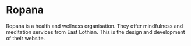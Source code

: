 # Ropana
Ropana is a health and wellness organisation. They offer mindfulness and meditation services from East Lothian. This is the design and development of their website.
